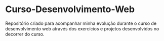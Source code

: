 # Curso-Desenvolvimento-Web
Repositório criado para acompanhar minha evolução durante o curso de desenvolvimento web através dos exercícios e projetos desenvolvidos no decorrer do curso.